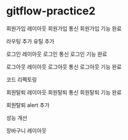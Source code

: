# gitflow-practice2

회원가입 레이아웃
회원가입 통신
회원가입 기능 완료

라우팅 추가
유틸 추가

로그인 레이아웃
로그인 통신
로그인 기능 완료

로그아웃 레이아웃
로그아웃 통신
로그아웃 기능 완료

코드 리펙토링

회원탈퇴 레이아웃
회원탈퇴 통신
회원탈퇴 기능 완료

회원탈퇴 alert 추가

성능 개선

장바구니 레이아웃
